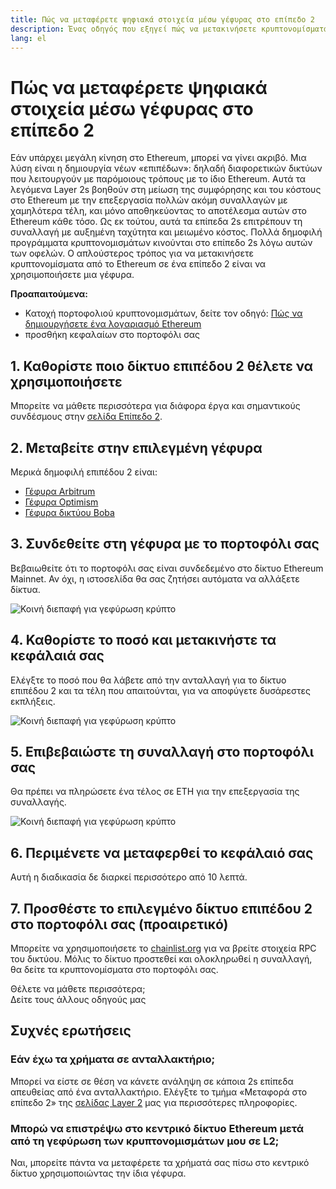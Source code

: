 ```yaml
---
title: Πώς να μεταφέρετε ψηφιακά στοιχεία μέσω γέφυρας στο επίπεδο 2
description: Ένας οδηγός που εξηγεί πώς να μετακινήσετε κρυπτονομίσματα από Ethereum σε επίπεδο 2 χρησιμοποιώντας μια γέφυρα.
lang: el
---
```


# Πώς να μεταφέρετε ψηφιακά στοιχεία μέσω γέφυρας στο επίπεδο 2

Εάν υπάρχει μεγάλη κίνηση στο Ethereum, μπορεί να γίνει ακριβό. Μια λύση είναι η δημιουργία νέων «επιπέδων»: δηλαδή διαφορετικών δικτύων που λειτουργούν με παρόμοιους τρόπους με το ίδιο Ethereum. Αυτά τα λεγόμενα Layer 2s βοηθούν στη μείωση της συμφόρησης και του κόστους στο Ethereum με την επεξεργασία πολλών ακόμη συναλλαγών με χαμηλότερα τέλη, και μόνο αποθηκεύοντας το αποτέλεσμα αυτών στο Ethereum κάθε τόσο. Ως εκ τούτου, αυτά τα επίπεδα 2s επιτρέπουν τη συναλλαγή με αυξημένη ταχύτητα και μειωμένο κόστος. Πολλά δημοφιλή προγράμματα κρυπτονομισμάτων κινούνται στο επίπεδο 2s λόγω αυτών των οφελών. Ο απλούστερος τρόπος για να μετακινήσετε κρυπτονομίσματα από το Ethereum σε ένα επίπεδο 2 είναι να χρησιμοποιήσετε μια γέφυρα.

**Προαπαιτούμενα:**

- Κατοχή πορτοφολιού κρυπτονομισμάτων, δείτε τον οδηγό: [Πώς να δημιουργήσετε ένα λογαριασμό Ethereum](/guides/how-to-create-an-ethereum-account/)
- προσθήκη κεφαλαίων στο πορτοφόλι σας

## 1. Καθορίστε ποιο δίκτυο επιπέδου 2 θέλετε να χρησιμοποιήσετε

Μπορείτε να μάθετε περισσότερα για διάφορα έργα και σημαντικούς συνδέσμους στην [σελίδα Επίπεδο 2](/layer-2/).

## 2. Μεταβείτε στην επιλεγμένη γέφυρα

Μερικά δημοφιλή επιπέδου 2 είναι:

- [Γέφυρα Arbitrum](https://bridge.arbitrum.io/?l2ChainId=42161)
- [Γέφυρα Optimism](https://app.optimism.io/bridge/deposit)
- [Γέφυρα δικτύου Boba](https://gateway.boba.network/)

## 3. Συνδεθείτε στη γέφυρα με το πορτοφόλι σας

Βεβαιωθείτε ότι το πορτοφόλι σας είναι συνδεδεμένο στο δίκτυο Ethereum Mainnet. Αν όχι, η ιστοσελίδα θα σας ζητήσει αυτόματα να αλλάξετε δίκτυα.

![Κοινή διεπαφή για γεφύρωση κρύπτο](./bridge1.png)

## 4. Καθορίστε το ποσό και μετακινήστε τα κεφάλαιά σας

Ελέγξτε το ποσό που θα λάβετε από την ανταλλαγή για το δίκτυο επιπέδου 2 και τα τέλη που απαιτούνται, για να αποφύγετε δυσάρεστες εκπλήξεις.

![Κοινή διεπαφή για γεφύρωση κρύπτο](./bridge2.png)

## 5. Επιβεβαιώστε τη συναλλαγή στο πορτοφόλι σας

Θα πρέπει να πληρώσετε ένα τέλος σε ETH για την επεξεργασία της συναλλαγής.

![Κοινή διεπαφή για γεφύρωση κρύπτο](./bridge3.png)

## 6. Περιμένετε να μεταφερθεί το κεφάλαιό σας

Αυτή η διαδικασία δε διαρκεί περισσότερο από 10 λεπτά.

## 7. Προσθέστε το επιλεγμένο δίκτυο επιπέδου 2 στο πορτοφόλι σας (προαιρετικό)

Μπορείτε να χρησιμοποιήσετε το [chainlist.org](http://chainlist.org) για να βρείτε στοιχεία RPC του δικτύου. Μόλις το δίκτυο προστεθεί και ολοκληρωθεί η συναλλαγή, θα δείτε τα κρυπτονομίσματα στο πορτοφόλι σας.
<br />

<Alert variant="update">
<AlertEmoji text=":eyes:"/>
<AlertContent className="justify-between flex-row items-center">
  <div>Θέλετε να μάθετε περισσότερα;</div>
  <ButtonLink href="/guides/">
    Δείτε τους άλλους οδηγούς μας
  </ButtonLink>
</AlertContent>
</Alert>

## Συχνές ερωτήσεις

### Εάν έχω τα χρήματα σε ανταλλακτήριο;

Μπορεί να είστε σε θέση να κάνετε ανάληψη σε κάποια 2s επίπεδα απευθείας από ένα ανταλλακτήριο. Ελέγξτε το τμήμα «Μεταφορά στο επίπεδο 2» της [σελίδας Layer 2](/layer-2/) μας για περισσότερες πληροφορίες.

### Μπορώ να επιστρέψω στο κεντρικό δίκτυο Ethereum μετά από τη γεφύρωση των κρυπτονομισμάτων μου σε L2;

Ναι, μπορείτε πάντα να μεταφέρετε τα χρήματά σας πίσω στο κεντρικό δίκτυο χρησιμοποιώντας την ίδια γέφυρα.
